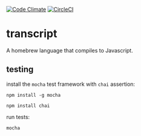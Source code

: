 [![Code Climate](https://codeclimate.com/github/ehemsley/transcript/badges/gpa.svg)](https://codeclimate.com/github/ehemsley/transcript) [![CircleCI](https://circleci.com/gh/ehemsley/transcript.svg?style=svg)](https://circleci.com/gh/ehemsley/transcript)

# transcript
A homebrew language that compiles to Javascript.

## testing
install the `mocha` test framework with `chai` assertion:

`npm install -g mocha`

`npm install chai`

run tests:

`mocha`
